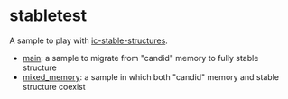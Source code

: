 # stabletest

A sample to play with [ic-stable-structures](https://github.com/dfinity/stable-structures).

- [main](https://github.com/peterpeterparker/stabletest): a sample to migrate from "candid" memory to fully stable structure
- [mixed_memory](https://github.com/peterpeterparker/stabletest/tree/mixed_memory): a sample in which both "candid" memory and stable structure coexist
